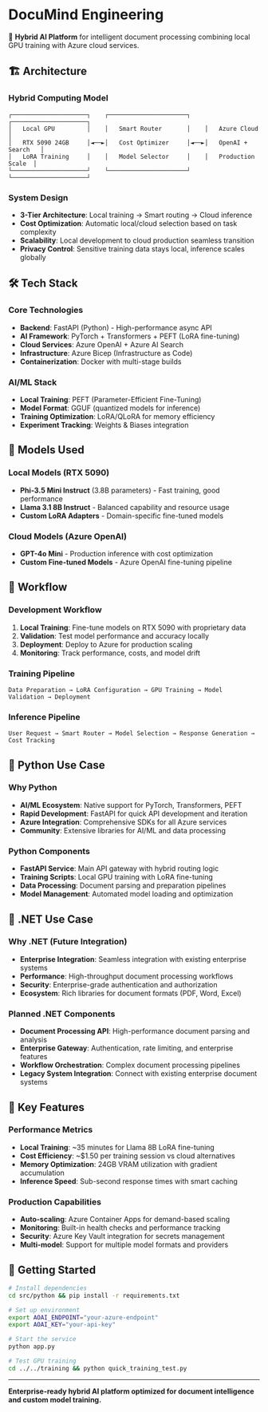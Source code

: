 # DocuMind Engineering

🚀 **Hybrid AI Platform** for intelligent document processing combining local GPU training with Azure cloud services.

## 🏗️ Architecture

### Hybrid Computing Model
```
┌─────────────────────┐    ┌──────────────────────┐    ┌─────────────────────┐
│   Local GPU         │    │   Smart Router       │    │   Azure Cloud       │
│   RTX 5090 24GB     │◄──►│   Cost Optimizer     │◄──►│   OpenAI + Search   │
│   LoRA Training     │    │   Model Selector     │    │   Production Scale  │
└─────────────────────┘    └──────────────────────┘    └─────────────────────┘
```

### System Design
- **3-Tier Architecture**: Local training → Smart routing → Cloud inference
- **Cost Optimization**: Automatic local/cloud selection based on task complexity
- **Scalability**: Local development to cloud production seamless transition
- **Privacy Control**: Sensitive training data stays local, inference scales globally

## 🛠️ Tech Stack

### Core Technologies
- **Backend**: FastAPI (Python) - High-performance async API
- **AI Framework**: PyTorch + Transformers + PEFT (LoRA fine-tuning)
- **Cloud Services**: Azure OpenAI + Azure AI Search
- **Infrastructure**: Azure Bicep (Infrastructure as Code)
- **Containerization**: Docker with multi-stage builds

### AI/ML Stack
- **Local Training**: PEFT (Parameter-Efficient Fine-Tuning)
- **Model Format**: GGUF (quantized models for inference)
- **Training Optimization**: LoRA/QLoRA for memory efficiency
- **Experiment Tracking**: Weights & Biases integration

## 🤖 Models Used

### Local Models (RTX 5090)
- **Phi-3.5 Mini Instruct** (3.8B parameters) - Fast training, good performance
- **Llama 3.1 8B Instruct** - Balanced capability and resource usage
- **Custom LoRA Adapters** - Domain-specific fine-tuned models

### Cloud Models (Azure OpenAI)
- **GPT-4o Mini** - Production inference with cost optimization
- **Custom Fine-tuned Models** - Azure OpenAI fine-tuning pipeline

## 🔄 Workflow

### Development Workflow
1. **Local Training**: Fine-tune models on RTX 5090 with proprietary data
2. **Validation**: Test model performance and accuracy locally
3. **Deployment**: Deploy to Azure for production scaling
4. **Monitoring**: Track performance, costs, and model drift

### Training Pipeline
```
Data Preparation → LoRA Configuration → GPU Training → Model Validation → Deployment
```

### Inference Pipeline
```
User Request → Smart Router → Model Selection → Response Generation → Cost Tracking
```

## 🐍 Python Use Case

### Why Python
- **AI/ML Ecosystem**: Native support for PyTorch, Transformers, PEFT
- **Rapid Development**: FastAPI for quick API development and iteration
- **Azure Integration**: Comprehensive SDKs for all Azure services
- **Community**: Extensive libraries for AI/ML and data processing

### Python Components
- **FastAPI Service**: Main API gateway with hybrid routing logic
- **Training Scripts**: Local GPU training with LoRA fine-tuning
- **Data Processing**: Document parsing and preparation pipelines
- **Model Management**: Automated model loading and optimization

## 🔷 .NET Use Case

### Why .NET (Future Integration)
- **Enterprise Integration**: Seamless integration with existing enterprise systems
- **Performance**: High-throughput document processing workflows
- **Security**: Enterprise-grade authentication and authorization
- **Ecosystem**: Rich libraries for document formats (PDF, Word, Excel)

### Planned .NET Components
- **Document Processing API**: High-performance document parsing and analysis
- **Enterprise Gateway**: Authentication, rate limiting, and enterprise features
- **Workflow Orchestration**: Complex document processing pipelines
- **Legacy System Integration**: Connect with existing enterprise document systems

## 🎯 Key Features

### Performance Metrics
- **Local Training**: ~35 minutes for Llama 8B LoRA fine-tuning
- **Cost Efficiency**: ~$1.50 per training session vs cloud alternatives
- **Memory Optimization**: 24GB VRAM utilization with gradient accumulation
- **Inference Speed**: Sub-second response times with smart caching

### Production Capabilities
- **Auto-scaling**: Azure Container Apps for demand-based scaling
- **Monitoring**: Built-in health checks and performance tracking
- **Security**: Azure Key Vault integration for secrets management
- **Multi-model**: Support for multiple model formats and providers

## 🚀 Getting Started

```bash
# Install dependencies
cd src/python && pip install -r requirements.txt

# Set up environment
export AOAI_ENDPOINT="your-azure-endpoint"
export AOAI_KEY="your-api-key"

# Start the service
python app.py

# Test GPU training
cd ../../training && python quick_training_test.py
```

---

**Enterprise-ready hybrid AI platform optimized for document intelligence and custom model training.**